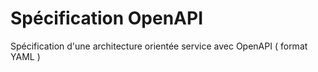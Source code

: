 # Spécification OpenAPI
Spécification d'une architecture orientée service avec OpenAPI ( format YAML )
